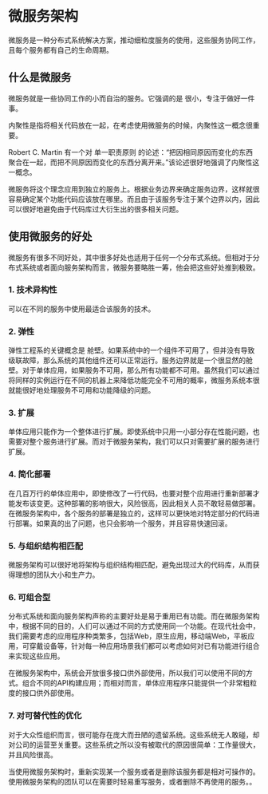 # 微服务架构
微服务是一种分布式系统解决方案，推动细粒度服务的使用，这些服务协同工作，且每个服务都有自己的生命周期。

## 什么是微服务
微服务就是一些协同工作的小而自治的服务。它强调的是 很小，专注于做好一件事。

内聚性是指将相关代码放在一起，在考虑使用微服务的时候，内聚性这一概念很重要。

Robert C. Martin 有一个对 单一职责原则 的论述：“把因相同原因而变化的东西聚合在一起，而把不同原因而变化的东西分离开来。”该论述很好地强调了内聚性这一概念。

微服务将这个理念应用到独立的服务上。根据业务边界来确定服务边界，这样就很容易确定某个功能代码应该放在哪里。而且由于该服务专注于某个边界以内，因此可以很好地避免由于代码库过大衍生出的很多相关问题。

##  使用微服务的好处
微服务有很多不同好处，其中很多好处也适用于任何一个分布式系统。但相对于分布式系统或者面向服务架构而言，微服务要略胜一筹，他会把这些好处推到极致。

### 1. 技术异构性
可以在不同的服务中使用最适合该服务的技术。

### 2. 弹性
弹性工程系的关键概念是 舱壁。如果系统中的一个组件不可用了，但并没有导致级联故障，那么系统的其他组件还可以正常运行。服务边界就是一个很显然的舱壁。对于单体应用，如果服务不可用，那么所有功能都不可用。虽然我们可以通过将同样的实例运行在不同的机器上来降低功能完全不可用的概率，微服务系统本很就能很好地处理服务不可用和功能降级的问题。

### 3. 扩展
单体应用只能作为一个整体进行扩展。即使系统中只用一小部分存在性能问题，也需要对整个服务进行扩展。而对于微服务架构，我们可以只对需要扩展的服务进行扩展。

### 4. 简化部署
在几百万行的单体应用中，即使修改了一行代码，也要对整个应用进行重新部署才能发布该变更。这种部署的影响很大，风险很高，因此相关人员不敢轻易做部署。在微服务架构中，各个服务的部署是独立的，这样可以更快地对特定部分的代码进行部署。如果真的出了问题，也只会影响一个服务，并且容易快速回滚。

### 5. 与组织结构相匹配
微服务架构可以很好地将架构与组织结构相匹配，避免出现过大的代码库，从而获得理想的团队大小和生产力。

### 6. 可组合型
分布式系统和面向服务架构声称的主要好处是易于重用已有功能。而在微服务架构中，根据不同的目的，人们可以通过不同的方式使用同一个功能。在现代社会中，我们需要考虑的应用程序种类繁多，包括Web，原生应用，移动端Web，平板应用，可穿戴设备等，针对每一种应用场景我们都可以考虑如何对已有功能进行组合来实现这些应用。

在微服务架构中，系统会开放很多接口供外部使用，所以我们可以使用不同的方式。组合不同的API构建应用；而相对而言，单体应用程序只能提供一个非常粗粒度的接口供外部使用。

### 7. 对可替代性的优化
对于大众性组织而言，很可能存在庞大而丑陋的遗留系统。这些系统无人敢碰，却对公司的运营至关重要。这些系统之所以没有被取代的原因很简单：工作量很大，并且风险很高。

当使用微服务架构时，重新实现某一个服务或者是删除该服务都是相对可操作的。使用微服务架构的团队可以在需要时轻易重写服务，或者删除不再使用的服务。。